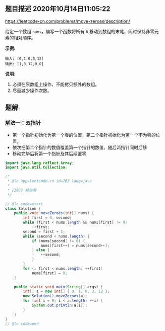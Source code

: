 ## 题目描述	2020年10月14日11:05:22

https://leetcode-cn.com/problems/move-zeroes/description/

给定一个数组 `nums`，编写一个函数将所有 `0` 移动到数组的末尾，同时保持非零元素的相对顺序。

**示例:**

```
输入: [0,1,0,3,12]
输出: [1,3,12,0,0]
```

**说明**:

1. 必须在原数组上操作，不能拷贝额外的数组。
2. 尽量减少操作次数。

## 题解

### 解法一：双指针

- 第一个指针初始化为第一个零的位置，第二个指针初始化为第一个不为零的位置。
- 依次把第二个指针的数值覆盖第一个指针的数值，随后两指针同时后移
- 移动完毕后将第一个指针及其后续置零

```java
import java.lang.reflect.Array;
import java.util.Collection;

/*
 * @lc app=leetcode.cn id=283 lang=java
 *
 * [283] 移动零
 */

// @lc code=start
class Solution {
    public void moveZeroes(int[] nums) {
        int first = 0, second;
        while (first < nums.length && nums[first] != 0)
            ++first;
        second = first + 1;
        while (second < nums.length) {
            if (nums[second] != 0) {
                nums[first++] = nums[second++];
            } else {
                ++second;
            }
        }
        for (; first < nums.length; ++first)
            nums[first] = 0;
    }

    public static void main(String[] args) {
        int[] a = new int[] { 0, 1, 0, 3, 12 };
        new Solution().moveZeroes(a);
        for (int i = 0; i < a.length; ++i) {
            System.out.println(a[i]);
        }
    }
}
// @lc code=end

```

